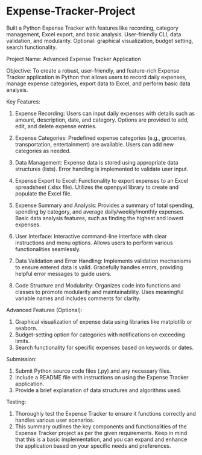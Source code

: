 # Expense-Tracker-Project
Built a Python Expense Tracker with features like recording, category management, Excel export, and basic analysis. User-friendly CLI, data validation, and modularity. Optional: graphical visualization, budget setting, search functionality.


Project Name: Advanced Expense Tracker Application

Objective:
To create a robust, user-friendly, and feature-rich Expense Tracker application in Python that allows users to record daily expenses, manage expense categories, export data to Excel, and perform basic data analysis.

Key Features:

1. Expense Recording:
Users can input daily expenses with details such as amount, description, date, and category.
Options are provided to add, edit, and delete expense entries.

2. Expense Categories:
Predefined expense categories (e.g., groceries, transportation, entertainment) are available.
Users can add new categories as needed.

3. Data Management:
Expense data is stored using appropriate data structures (lists).
Error handling is implemented to validate user input.

5. Expense Export to Excel:
Functionality to export expenses to an Excel spreadsheet (.xlsx file).
Utilizes the openpyxl library to create and populate the Excel file.

6. Expense Summary and Analysis:
Provides a summary of total spending, spending by category, and average daily/weekly/monthly expenses.
Basic data analysis features, such as finding the highest and lowest expenses.

8. User Interface:
Interactive command-line interface with clear instructions and menu options.
Allows users to perform various functionalities seamlessly.

9. Data Validation and Error Handling:
Implements validation mechanisms to ensure entered data is valid.
Gracefully handles errors, providing helpful error messages to guide users.

10. Code Structure and Modularity:
Organizes code into functions and classes to promote modularity and maintainability.
Uses meaningful variable names and includes comments for clarity.

Advanced Features (Optional):
1. Graphical visualization of expense data using libraries like matplotlib or seaborn.
2. Budget-setting option for categories with notifications on exceeding limits.
3. Search functionality for specific expenses based on keywords or dates.
 
Submission:
1. Submit Python source code files (.py) and any necessary files.
2. Include a README file with instructions on using the Expense Tracker application.
3. Provide a brief explanation of data structures and algorithms used.

Testing:
1. Thoroughly test the Expense Tracker to ensure it functions correctly and handles various user scenarios.
2. This summary outlines the key components and functionalities of the Expense Tracker project as per the given requirements. Keep in mind that this is a basic implementation, and you can expand and enhance the application based on your specific needs and preferences.

